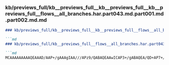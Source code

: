 ### kb/previews_full/kb__previews_full__kb__previews_full__kb__previews_full__flows__all_branches.har.part043.md.part001.md.part002.md.md

```md
### kb/previews_full/kb__previews_full__kb__previews_full__flows__all_branches.har.part043.md.part001.md.part002.md

```md
### kb/previews_full/kb__previews_full__flows__all_branches.har.part043.md.part001.md (part 002)

```md
MCAAAAAAAAAQEAAAD/AAP+/gAAAgIAA///APz9/QABAQEAAwICAP3+/gABAQEA/QD+AP7+/gD/
```

```

```

```
